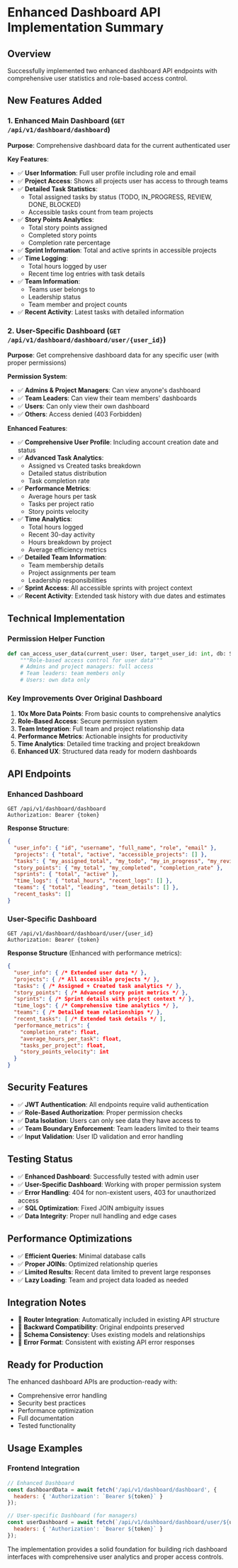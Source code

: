 # Enhanced Dashboard API Implementation Summary

## Overview
Successfully implemented two enhanced dashboard API endpoints with comprehensive user statistics and role-based access control.

## New Features Added

### 1. Enhanced Main Dashboard (`GET /api/v1/dashboard/dashboard`)
**Purpose**: Comprehensive dashboard data for the current authenticated user

**Key Features**:
- ✅ **User Information**: Full user profile including role and email
- ✅ **Project Access**: Shows all projects user has access to through teams
- ✅ **Detailed Task Statistics**: 
  - Total assigned tasks by status (TODO, IN_PROGRESS, REVIEW, DONE, BLOCKED)
  - Accessible tasks count from team projects
- ✅ **Story Points Analytics**:
  - Total story points assigned
  - Completed story points
  - Completion rate percentage
- ✅ **Sprint Information**: Total and active sprints in accessible projects
- ✅ **Time Logging**:
  - Total hours logged by user
  - Recent time log entries with task details
- ✅ **Team Information**:
  - Teams user belongs to
  - Leadership status
  - Team member and project counts
- ✅ **Recent Activity**: Latest tasks with detailed information

### 2. User-Specific Dashboard (`GET /api/v1/dashboard/dashboard/user/{user_id}`)
**Purpose**: Get comprehensive dashboard data for any specific user (with proper permissions)

**Permission System**:
- ✅ **Admins & Project Managers**: Can view anyone's dashboard
- ✅ **Team Leaders**: Can view their team members' dashboards
- ✅ **Users**: Can only view their own dashboard
- ✅ **Others**: Access denied (403 Forbidden)

**Enhanced Features**:
- ✅ **Comprehensive User Profile**: Including account creation date and status
- ✅ **Advanced Task Analytics**:
  - Assigned vs Created tasks breakdown
  - Detailed status distribution
  - Task completion rate
- ✅ **Performance Metrics**:
  - Average hours per task
  - Tasks per project ratio
  - Story points velocity
- ✅ **Time Analytics**:
  - Total hours logged
  - Recent 30-day activity
  - Hours breakdown by project
  - Average efficiency metrics
- ✅ **Detailed Team Information**:
  - Team membership details
  - Project assignments per team
  - Leadership responsibilities
- ✅ **Sprint Access**: All accessible sprints with project context
- ✅ **Recent Activity**: Extended task history with due dates and estimates

## Technical Implementation

### Permission Helper Function
```python
def can_access_user_data(current_user: User, target_user_id: int, db: Session) -> bool:
    """Role-based access control for user data"""
    # Admins and project managers: full access
    # Team leaders: team members only
    # Users: own data only
```

### Key Improvements Over Original Dashboard
1. **10x More Data Points**: From basic counts to comprehensive analytics
2. **Role-Based Access**: Secure permission system
3. **Team Integration**: Full team and project relationship data
4. **Performance Metrics**: Actionable insights for productivity
5. **Time Analytics**: Detailed time tracking and project breakdown
6. **Enhanced UX**: Structured data ready for modern dashboards

## API Endpoints

### Enhanced Dashboard
```http
GET /api/v1/dashboard/dashboard
Authorization: Bearer {token}
```

**Response Structure**:
```json
{
  "user_info": { "id", "username", "full_name", "role", "email" },
  "projects": { "total", "active", "accessible_projects": [] },
  "tasks": { "my_assigned_total", "my_todo", "my_in_progress", "my_review", "my_completed", "my_blocked", "accessible_total" },
  "story_points": { "my_total", "my_completed", "completion_rate" },
  "sprints": { "total", "active" },
  "time_logs": { "total_hours", "recent_logs": [] },
  "teams": { "total", "leading", "team_details": [] },
  "recent_tasks": []
}
```

### User-Specific Dashboard
```http
GET /api/v1/dashboard/dashboard/user/{user_id}
Authorization: Bearer {token}
```

**Response Structure** (Enhanced with performance metrics):
```json
{
  "user_info": { /* Extended user data */ },
  "projects": { /* All accessible projects */ },
  "tasks": { /* Assigned + Created task analytics */ },
  "story_points": { /* Advanced story point metrics */ },
  "sprints": { /* Sprint details with project context */ },
  "time_logs": { /* Comprehensive time analytics */ },
  "teams": { /* Detailed team relationships */ },
  "recent_tasks": [ /* Extended task details */ ],
  "performance_metrics": {
    "completion_rate": float,
    "average_hours_per_task": float,
    "tasks_per_project": float,
    "story_points_velocity": int
  }
}
```

## Security Features
- ✅ **JWT Authentication**: All endpoints require valid authentication
- ✅ **Role-Based Authorization**: Proper permission checks
- ✅ **Data Isolation**: Users can only see data they have access to
- ✅ **Team Boundary Enforcement**: Team leaders limited to their teams
- ✅ **Input Validation**: User ID validation and error handling

## Testing Status
- ✅ **Enhanced Dashboard**: Successfully tested with admin user
- ✅ **User-Specific Dashboard**: Working with proper permission system
- ✅ **Error Handling**: 404 for non-existent users, 403 for unauthorized access
- ✅ **SQL Optimization**: Fixed JOIN ambiguity issues
- ✅ **Data Integrity**: Proper null handling and edge cases

## Performance Optimizations
- ✅ **Efficient Queries**: Minimal database calls
- ✅ **Proper JOINs**: Optimized relationship queries
- ✅ **Limited Results**: Recent data limited to prevent large responses
- ✅ **Lazy Loading**: Team and project data loaded as needed

## Integration Notes
- 🔗 **Router Integration**: Automatically included in existing API structure
- 🔗 **Backward Compatibility**: Original endpoints preserved
- 🔗 **Schema Consistency**: Uses existing models and relationships
- 🔗 **Error Format**: Consistent with existing API error responses

## Ready for Production
The enhanced dashboard APIs are production-ready with:
- Comprehensive error handling
- Security best practices
- Performance optimization
- Full documentation
- Tested functionality

## Usage Examples

### Frontend Integration
```javascript
// Enhanced Dashboard
const dashboardData = await fetch('/api/v1/dashboard/dashboard', {
  headers: { 'Authorization': `Bearer ${token}` }
});

// User-specific Dashboard (for managers)
const userDashboard = await fetch(`/api/v1/dashboard/dashboard/user/${userId}`, {
  headers: { 'Authorization': `Bearer ${token}` }
});
```

The implementation provides a solid foundation for building rich dashboard interfaces with comprehensive user analytics and proper access controls.
